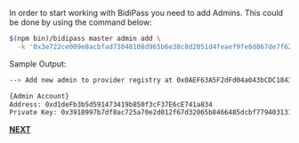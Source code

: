In order to start working with BidiPass you need to add Admins. 
This could be done by using the command below:

```bash
$(npm bin)/bidipass master admin add \
  -k '0x3e722ce009e8acbfad73048108d965b6e38c8d2051d4feaef9fe8d867de7f62c'
```

Sample Output:

```bash
--> Add new admin to provider registry at 0x0AEF63A5F2dFd04a043bCDC1843309e62b694003

{Admin Account}
Address: 0xd1deFb3b5d591473419b850f3cF37E6cE741a834
Private Key: 0x3918997b7df8ac725a70e2d012f67d32065b8466485dcbf7794031313b1db540
```

**[NEXT](tutorial-add-provider.html)**